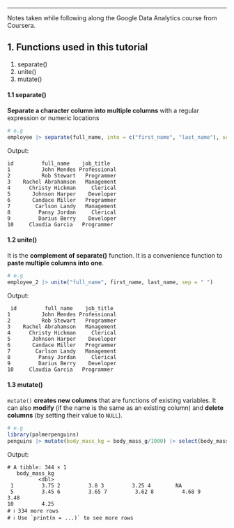 --------------------------------------------------------------------------
Notes taken while following along the Google Data Analytics course from Coursera.

## 1. Functions used in this tutorial

1. separate()
2. unite()
3. mutate()

#### 1.1 separate()

**Separate a character column into multiple columns** with a regular expression or numeric locations

```r
# e.g
employee |> separate(full_name, into = c("first_name", "last_name"), sep = " ")
```

Output:
```
id         full_name    job_title
1          John Mendes Professional
2          Rob Stewart   Programmer
3    Rachel Abrahamson   Management
4      Christy Hickman     Clerical
5       Johnson Harper    Developer
6       Candace Miller   Programmer
7        Carlson Landy   Management
8         Pansy Jordan     Clerical
9         Darius Berry    Developer
10     Claudia Garcia   Programmer
```

#### 1.2 unite()

It is the **complement of separate()** function. It is a convenience function to **paste multiple columns into one**.

```r
# e.g
employee_2 |> unite("full_name", first_name, last_name, sep = " ")
```

Output:
```
 id         full_name    job_title
1          John Mendes Professional
2          Rob Stewart   Programmer
3    Rachel Abrahamson   Management
4      Christy Hickman     Clerical
5       Johnson Harper    Developer
6       Candace Miller   Programmer
7        Carlson Landy   Management
8         Pansy Jordan     Clerical
9         Darius Berry    Developer
10     Claudia Garcia   Programmer
```

#### 1.3 mutate()

`mutate()` **creates new columns** that are functions of existing variables. It can also **modify** (if the name is the same as an existing column) and **delete columns** (by setting their value to `NULL`).

```r
# e.g
library(palmerpenguins)
penguins |> mutate(body_mass_kg = body_mass_g/1000) |> select(body_mass_kg)
```

Output:
```
# A tibble: 344 × 1
   body_mass_kg
          <dbl>
 1         3.75 2         3.8 3         3.25 4        NA   
 5         3.45 6         3.65 7         3.62 8         4.68 9         3.48
10         4.25
# ℹ 334 more rows
# ℹ Use `print(n = ...)` to see more rows
```